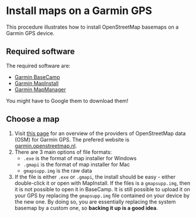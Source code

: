 # Install maps on a Garmin GPS

This procedure illustrates how to install OpenStreetMap basemaps on a Garmin GPS device.

## Required software
The required software are:

- [Garmin BaseCamp](https://www8.garmin.com/support/download_details.jsp?id=4435)
- [Garmin MapInstall](https://www8.garmin.com/support/download_details.jsp?id=3291)
- [Garmin MapManager](https://www8.garmin.com/support/download_details.jsp?id=5267)

You might have to Google them to download them!

## Choose a map
1. Visit [this page](https://wiki.openstreetmap.org/wiki/OSM_Map_On_Garmin/Download) for an overview of the providers of OpenStreetMap data (OSM) for Garmin GPS. The prefered website is [garmin.openstreetmap.nl](http://garmin.openstreetmap.nl).
2. There are 3 main options of file formats:
   - ``.exe`` is the format of map installer for Windows
   - ``.gmapi`` is the format of map installer for Mac
   - ``gmapsupp.img`` is the raw data
3. If the file is either ``.exe`` or ``.gmapi``, the install should be easy - either double-click it or open with MapInstall. If the files is a ``gmapsupp.img``, then it is not possible to open it in BaseCamp. It is still possible to upload it on your GPS by replacing the ``gmapsupp.img`` file contained on your device by the new one. By doing so, you are essentially replacing the system basemap by a custom one, so **backing it up is a good idea**.


